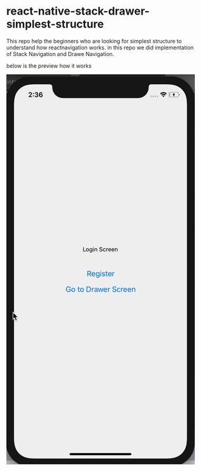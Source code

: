 # react-native-stack-drawer-simplest-structure

This repo help the beginners who are looking for simplest structure to understand how reactnavigation works.
in this repo we did implementation of Stack Navigation and Drawe Navigation. 


below is the preview how it works 

![preview](https://github.com/musman92/react-native-stack-drawer-simplest-structure/blob/master/preview.gif?raw=true)
